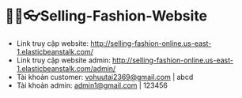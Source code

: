 # 👖👗👓Selling-Fashion-Website
- Link truy cập website: http://selling-fashion-online.us-east-1.elasticbeanstalk.com/ 
- Link truy cập website admin: http://selling-fashion-online.us-east-1.elasticbeanstalk.com/admin/  
- Tài khoản customer: vohuutai2369@gmail.com | abcd
- Tài khoản admin: admin1@gmail.com | 123456
